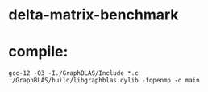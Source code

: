 # delta-matrix-benchmark

# compile:
```
gcc-12 -O3 -I./GraphBLAS/Include *.c ./GraphBLAS/build/libgraphblas.dylib -fopenmp -o main
```

